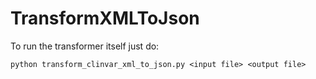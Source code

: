 TransformXMLToJson
==================

To run the transformer itself just do:

```
python transform_clinvar_xml_to_json.py <input file> <output file>

```

